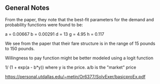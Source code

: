 ## General Notes

From the paper, they note that the best-fit parameters for the demand and probability functions were found to be:

a = 0.00667
b = 0.00291
d = 13
g = 4.95
h = 0.117

We see from the paper that their fare structure is in the range of 15 pounds to 150 pounds.

Willingness to pay function might be better modeled using a logit function

1/ (1 + exp(a - b\*y)) where y is the price. a/b is the "market" price

https://personal.utdallas.edu/~metin/Or6377/SolvExer/basicproEx.pdf
